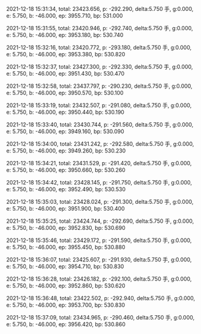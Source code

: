 2021-12-18 15:31:34, total: 23423.656, p: -292.290, delta:5.750 手, g:0.000, e: 5.750, b: -46.000, ep: 3955.710, bp: 531.000

2021-12-18 15:31:55, total: 23420.946, p: -292.740, delta:5.750 手, g:0.000, e: 5.750, b: -46.000, ep: 3953.180, bp: 530.740

2021-12-18 15:32:16, total: 23420.772, p: -293.180, delta:5.750 手, g:0.000, e: 5.750, b: -46.000, ep: 3953.380, bp: 530.820

2021-12-18 15:32:37, total: 23427.300, p: -292.330, delta:5.750 手, g:0.000, e: 5.750, b: -46.000, ep: 3951.430, bp: 530.470

2021-12-18 15:32:58, total: 23437.797, p: -290.230, delta:5.750 手, g:0.000, e: 5.750, b: -46.000, ep: 3950.570, bp: 530.100

2021-12-18 15:33:19, total: 23432.507, p: -291.080, delta:5.750 手, g:0.000, e: 5.750, b: -46.000, ep: 3950.440, bp: 530.190

2021-12-18 15:33:40, total: 23430.744, p: -291.560, delta:5.750 手, g:0.000, e: 5.750, b: -46.000, ep: 3949.160, bp: 530.090

2021-12-18 15:34:00, total: 23431.242, p: -292.580, delta:5.750 手, g:0.000, e: 5.750, b: -46.000, ep: 3949.260, bp: 530.230

2021-12-18 15:34:21, total: 23431.529, p: -291.420, delta:5.750 手, g:0.000, e: 5.750, b: -46.000, ep: 3950.660, bp: 530.260

2021-12-18 15:34:42, total: 23428.145, p: -291.750, delta:5.750 手, g:0.000, e: 5.750, b: -46.000, ep: 3952.490, bp: 530.530

2021-12-18 15:35:03, total: 23428.024, p: -291.300, delta:5.750 手, g:0.000, e: 5.750, b: -46.000, ep: 3951.900, bp: 530.400

2021-12-18 15:35:25, total: 23424.744, p: -292.690, delta:5.750 手, g:0.000, e: 5.750, b: -46.000, ep: 3952.830, bp: 530.690

2021-12-18 15:35:46, total: 23429.172, p: -291.590, delta:5.750 手, g:0.000, e: 5.750, b: -46.000, ep: 3955.450, bp: 530.880

2021-12-18 15:36:07, total: 23425.607, p: -291.930, delta:5.750 手, g:0.000, e: 5.750, b: -46.000, ep: 3954.710, bp: 530.830

2021-12-18 15:36:28, total: 23426.182, p: -292.100, delta:5.750 手, g:0.000, e: 5.750, b: -46.000, ep: 3952.860, bp: 530.620

2021-12-18 15:36:48, total: 23422.502, p: -292.940, delta:5.750 手, g:0.000, e: 5.750, b: -46.000, ep: 3953.700, bp: 530.830

2021-12-18 15:37:09, total: 23434.965, p: -290.460, delta:5.750 手, g:0.000, e: 5.750, b: -46.000, ep: 3956.420, bp: 530.860